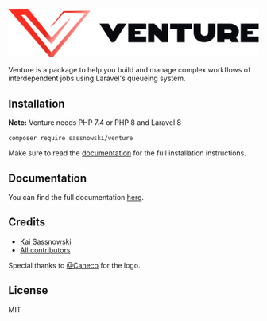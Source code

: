 <p align="center">
    <img src="logo.svg" />
</p>

Venture is a package to help you build and manage complex workflows of interdependent jobs using Laravel's queueing system.

## Installation

**Note:** Venture needs PHP 7.4 or PHP 8 and Laravel 8

```
composer require sassnowski/venture
```

Make sure to read the [documentation](https://laravel-venture.netlify.app/installation) for the full installation instructions.

## Documentation

You can find the full documentation [here](https://laravel-venture.netlify.app).

## Credits

- [Kai Sassnowski](https://github.com/ksassnowski)
- [All contributors](https://github.com/ksassnowski/venture/contributors)

Special thanks to [@Caneco](https://twitter.com/@caneco) for the logo.

## License

MIT